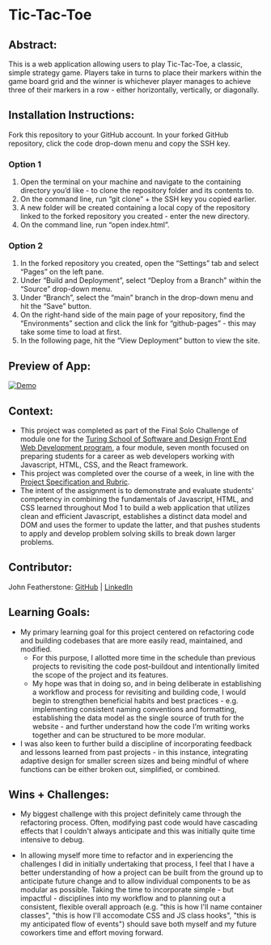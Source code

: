 # Tic-Tac-Toe
## Abstract:
This is a web application allowing users to play Tic-Tac-Toe, a classic, simple strategy game. Players take in turns to place their markers within the game board grid and the winner is whichever player manages to achieve three of their markers in a row - either horizontally, vertically, or diagonally.

## Installation Instructions:
Fork this repository to your GitHub account.
In your forked GitHub repository, click the code drop-down menu and copy the SSH key.
### Option 1
1. Open the terminal on your machine and navigate to the containing directory you’d like - to clone the repository folder and its contents to.
1. On the command line, run “git clone” + the SSH key you copied earlier.
1. A new folder will be created containing a local copy of the repository linked to the forked repository you created - enter the new directory.
1. On the command line, run “open index.html”.
### Option 2
1. In the forked repository you created, open the “Settings” tab and select “Pages” on the left pane.
1. Under “Build and Deployment”, select “Deploy from a Branch” within the “Source” drop-down menu.
1. Under “Branch”, select the “main” branch in the drop-down menu and hit the “Save” button.
1. On the right-hand side of the main page of your repository, find the “Environments” section and click the link for “github-pages” - this may take some time to load at first.
1. In the following page, hit the “View Deployment” button to view the site.

## Preview of App:
[![Demo](https://i.gyazo.com/2349dca8c1c7b61b57545e6f7c0d2c6e.gif)](https://gyazo.com/2349dca8c1c7b61b57545e6f7c0d2c6e)

## Context:
- This project was completed as part of the Final Solo Challenge of module one for the [Turing School of Software and Design Front End Web Development program](https://frontend.turing.edu/), a four module, seven month focused on preparing students for a career as web developers working with Javascript, HTML, CSS, and the React framework.
- This project was completed over the course of a week, in line with the [Project Specification and Rubric](https://frontend.turing.edu/projects/module-1/tic-tac-toe-solo-v2.html).
- The intent of the assignment is to demonstrate and evaluate students' competency in combining the fundamentals of Javascript, HTML, and CSS learned throughout Mod 1 to build a web application that utilizes clean and efficient Javascript, establishes a distinct data model and DOM and uses the former to update the latter, and that pushes students to apply and develop problem solving skills to break down larger problems.

## Contributor:
John Featherstone: [GitHub](https://github.com/JWFeatherstone) | [LinkedIn](https://www.linkedin.com/in/john-featherstone-52b5bb113/)

## Learning Goals:
- My primary learning goal for this project centered on refactoring code and building codebases that are more easily read, maintained, and modified.
    - For this purpose, I allotted more time in the schedule than previous projects to revisiting the code post-buildout and intentionally limited the scope of the project and its features.
    - My hope was that in doing so, and in being deliberate in establishing a workflow and process for revisiting and building code, I would begin to strengthen beneficial habits and best practices - e.g. implementing consistent naming conventions and formatting, establishing the data model as the single source of truth for the website - and further understand how the code I'm writing works together and can be structured to be more modular.
- I was also keen to further build a discipline of incorporating feedback and lessons learned from past projects - in this instance, integrating adaptive design for smaller screen sizes and being mindful of where functions can be either broken out, simplified, or combined.

## Wins + Challenges:
- My biggest challenge with this project definitely came through the refactoring process. Often, modifying past code would have cascading effects that I couldn't always anticipate and this was initially quite time intensive to debug. 

- In allowing myself more time to refactor and in experiencing the challenges I did in initially undertaking that process, I feel that I have a better understanding of how a project can be built from the ground up to anticipate future change and to allow individual components to be as modular as possible. Taking the time to incorporate simple - but impactful - disciplines into my workflow and to planning out a consistent, flexible overall approach (e.g. "this is how I'll name container classes", "this is how I'll accomodate CSS and JS class hooks", "this is my anticipated flow of events") should save both myself and my future coworkers time and effort moving forward.
